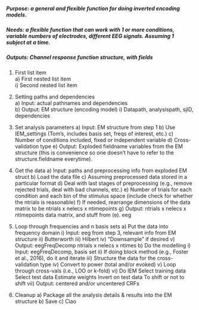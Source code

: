 ##### Purpose: a general and flexible function for doing inverted encoding models.
##### Needs: a flexible function that can work with 1 or more conditions, variable numbers of electrodes, different EEG signals. Assuming 1 subject at a time.
##### Outputs: Channel response function structure, with fields

1) First list item   
   a) First nested list item   
     i) Second nested list item

1) Setting paths and dependencies   
   a) Input: actual pathnames and dependencies   
   b) Output: EM structure (encoding model)
     i) Datapath, analysispath, sjID, dependencies  
2)	Set analysis parameters
	a) Input: EM structure from step 1
	b) Use IEM_settings (Tom’s, includes basis set, freqs of interest, etc.)
	c) Number of conditions included, fixed or independent variable
	d) Cross-validation type
	e) Output: Exploded fieldname variables from the EM structure (this is convenience so one doesn’t have to refer to the structure.fieldname everytime).
3) Get the data
	a) Input: paths and preprocessing info from exploded EM struct
	b) Load the data file
	c) Assuming preprocessed data stored in a particular format
	d) Deal with last stages of preprocessing (e.g., remove rejected trials, deal with bad channels, etc.)
	e) Number of trials for each condition and each bin of the stimulus space (include check for whether the ntrials is reasonable)
	f) If needed, rearrange dimensions of the data matrix to be ntrials x nelecs x ntimepoints
	g) Output: ntrials x nelecs x ntimepoints data matrix, and stuff from (e). eeg
3) Loop through frequencies and n basis sets
	a) Put the data into frequency domain
		i) Input: eeg from step 3, relevant info from EM structure
		ii) Butterworth
		iii) Hilbert
		iv) “Downsample” if desired
		v) Output: eegFreqDecomp ntrials x nelecs x ntimes
	b) Do the modelling
		i) Input: eegFreqDecomp, basis set
		ii) If doing block method (e.g., Foster et al., 2016), do it and iterate
		iii) Structure the data for the cross-validation type
		iv) Convert to power (total and/or evoked)
		v) Loop through cross-vals (i.e., LOO or k-fold)
		vi) Do IEM
			Select training data
			Select test data
			Estimate weights
			Invert on test data
			To shift or not to shift
		vii) Output: centered and/or uncentered CRFs
5) Cleanup
	a) Package all the analysis details & results into the EM structure
	b) Save
	c) Ciao


